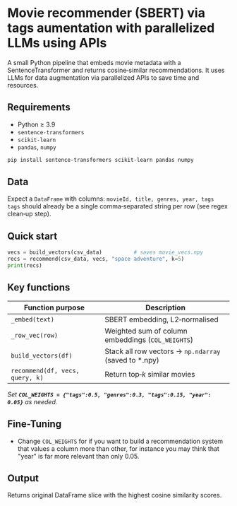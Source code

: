 # Movie recommender (SBERT) via tags aumentation with parallelized LLMs using APIs

A small Python pipeline that embeds movie metadata with a SentenceTransformer and returns cosine‑similar recommendations. It uses LLMs for data augmentation via parallelized APIs to save time and resources.

## Requirements

- Python ≥ 3.9
- `sentence‑transformers`
- `scikit‑learn`
- `pandas`, `numpy`

```bash
pip install sentence-transformers scikit-learn pandas numpy
```

## Data

Expect a `DataFrame` with columns: `movieId, title, genres, year, tags`  
`tags` should already be a single comma‑separated string per row (see regex clean‑up step).

## Quick start

```python
vecs = build_vectors(csv_data)          # saves movie_vecs.npy
recs = recommend(csv_data, vecs, "space adventure", k=5)
print(recs)
```

## Key functions

| Function purpose                | Description                                           |
| ------------------------------- | ----------------------------------------------------- |
| `_embed(text)`                  | SBERT embedding, L2‑normalised                        |
| `_row_vec(row)`                 | Weighted sum of column embeddings (`COL_WEIGHTS`)     |
| `build_vectors(df)`             | Stack all row vectors → `np.ndarray` (saved to *.npy) |
| `recommend(df, vecs, query, k)` | Return top‑*k* similar movies                         |

*Set **`COL_WEIGHTS = {"tags":0.5, "genres":0.3, "tags":0.15, "year": 0.05}`** as needed.*

## Fine-Tuning

- Change `COL_WEIGHTS` for if you want to build a recommendation system that values a column more than other, for instance you may think that "year" is far more relevant than only 0.05.

## Output

Returns original DataFrame slice with the highest cosine similarity scores.
